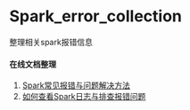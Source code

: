 # Spark_error_collection
整理相关spark报错信息

#### 在线文档整理
1. [Spark常见报错与问题解决方法](https://blog.csdn.net/qq_33588730/article/details/105643030)
2. [如何查看Spark日志与排查报错问题](https://blog.csdn.net/qq_33588730/article/details/109353336)
